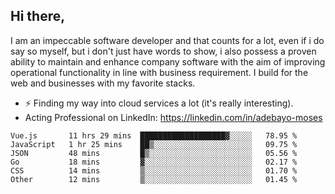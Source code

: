 ## Hi there,

I am an impeccable software developer and that counts for a lot, even if i do say so myself, but i don't just have words to show, i also possess a proven ability to maintain and enhance company software with the aim of improving operational functionality in line with business requirement. I build for the web and businesses with my favorite stacks.
- ⚡ Finding my way into cloud services a lot (it's really interesting).
- Acting Professional on LinkedIn: https://linkedin.com/in/adebayo-moses

<!--START_SECTION:waka-->

```text
Vue.js       11 hrs 29 mins  ███████████████████▓░░░░░   78.95 %
JavaScript   1 hr 25 mins    ██▒░░░░░░░░░░░░░░░░░░░░░░   09.75 %
JSON         48 mins         █▒░░░░░░░░░░░░░░░░░░░░░░░   05.56 %
Go           18 mins         ▓░░░░░░░░░░░░░░░░░░░░░░░░   02.17 %
CSS          14 mins         ▒░░░░░░░░░░░░░░░░░░░░░░░░   01.70 %
Other        12 mins         ▒░░░░░░░░░░░░░░░░░░░░░░░░   01.45 %
```

<!--END_SECTION:waka-->
